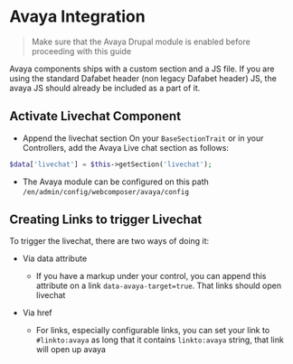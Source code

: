 # Avaya Integration

> Make sure that the Avaya Drupal module is enabled before proceeding with this guide

Avaya components ships with a custom section and a JS file. If you are using the
standard Dafabet header (non legacy Dafabet header) JS, the avaya JS should 
already be included as a part of it.

## Activate Livechat Component

* Append the livechat section On your `BaseSectionTrait` or in your Controllers, 
add the Avaya Live chat section as follows:

```php
$data['livechat'] = $this->getSection('livechat');
```

* The Avaya module can be configured on this path `/en/admin/config/webcomposer/avaya/config`

## Creating Links to trigger Livechat

To trigger the livechat, there are two ways of doing it:

* Via data attribute
    * If you have a markup under your control, you can append this attribute on a link `data-avaya-target=true`.
    That links should open livechat

* Via href
    * For links, especially configurable links, you can set your link to `#linkto:avaya` as long that it contains
    `linkto:avaya` string, that link will open up avaya
